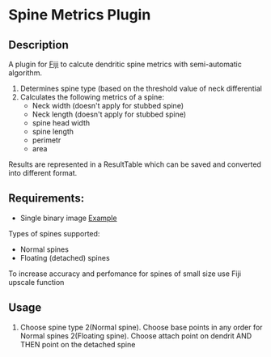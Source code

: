 # Spine Metrics Plugin 

## Description
A plugin for [Fiji](https://github.com/fiji/fiji) to calcute dendritic spine metrics with semi-automatic algorithm. 

1. Determines spine type (based on the threshold value of neck differential
2. Calculates the following metrics of a spine:
   * Neck width (doesn't apply for stubbed spine)
   * Neck length (doesn't apply for stubbed spine)
   * spine head width
   * spine length
   * perimetr
   * area

Results are represented in a ResultTable which can be saved and converted into different format.

## Requirements:
* Single binary image [Example](https://github.com/VanyaKrylov/Spine_Metrics-Plugin/blob/master/pic.tif)

Types of spines supported:
* Normal spines
* Floating (detached) spines 

To increase accuracy and perfomance for spines of small size use Fiji upscale function

## Usage
1. Choose spine type
2(Normal spine). Choose base points in any order for Normal spines 
2(Floating spine). Choose attach point on dendrit AND THEN point on the detached spine
